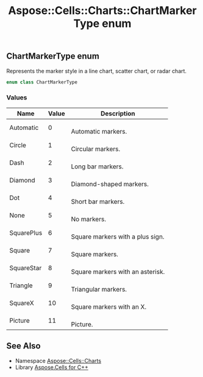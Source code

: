 ﻿---
title: Aspose::Cells::Charts::ChartMarkerType enum
linktitle: ChartMarkerType
second_title: Aspose.Cells for C++ API Reference
description: 'Aspose::Cells::Charts::ChartMarkerType enum. Represents the marker style in a line chart, scatter chart, or radar chart in C++.'
type: docs
weight: 4300
url: /cpp/aspose.cells.charts/chartmarkertype/
---
## ChartMarkerType enum


Represents the marker style in a line chart, scatter chart, or radar chart.

```cpp
enum class ChartMarkerType
```

### Values

| Name | Value | Description |
| --- | --- | --- |
| Automatic | 0 | <br>Automatic markers. |
| Circle | 1 | <br>Circular markers. |
| Dash | 2 | <br>Long bar markers. |
| Diamond | 3 | <br>Diamond-shaped markers. |
| Dot | 4 | <br>Short bar markers. |
| None | 5 | <br>No markers. |
| SquarePlus | 6 | <br>Square markers with a plus sign. |
| Square | 7 | <br>Square markers. |
| SquareStar | 8 | <br>Square markers with an asterisk. |
| Triangle | 9 | <br>Triangular markers. |
| SquareX | 10 | <br>Square markers with an X. |
| Picture | 11 | <br>Picture. |

## See Also

* Namespace [Aspose::Cells::Charts](../)
* Library [Aspose.Cells for C++](../../)
